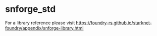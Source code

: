 # snforge_std

For a library reference please visit https://foundry-rs.github.io/starknet-foundry/appendix/snforge-library.html
